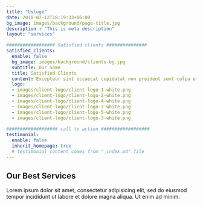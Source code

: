 ```yaml
---
title: "Usluge"
date: 2018-07-12T18:19:33+06:00
bg_image: images/background/page-title.jpg
description : "This is meta description"
layout: "services"

################## Satisfied clients ###############
satisfied_clients:
  enable: false
  bg_image: images/background/clients-bg.jpg
  subtitle: Our Some
  title: Satisfied Clients
  content: Excepteur sint occaecat cupidatat non proident sunt culpa officia deserunt mollit anim id est laborum.Sed ut perspiciatis unde omnis. natus error sit voluptem accusantium doloremqu laudantium totam remaperiam eaque ipsa quae
  logo:
  - images/client-logo/client-logo-1-white.png
  - images/client-logo/client-logo-2-white.png
  - images/client-logo/client-logo-4-white.png
  - images/client-logo/client-logo-3-white.png
  - images/client-logo/client-logo-5-white.png
  - images/client-logo/client-logo-3-white.png
    
################### call to action ##################
testimonial:
  enable: false
  inherit_homepage: true
  # testimonial content comes from "_index.md" file
---
```


## Our Best Services

Lorem ipsum dolor sit amet, consectetur adipisicing elit, sed do eiusmod <br> tempor incididunt ut labore et dolore magna aliqua. Ut enim ad minim.

<br>
<br>